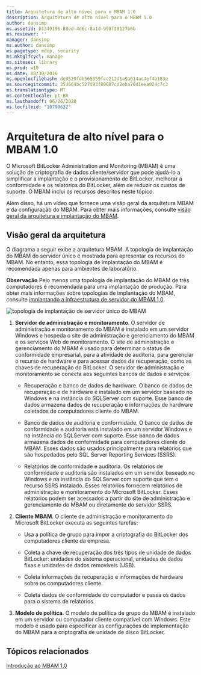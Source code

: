 ```yaml
---
title: Arquitetura de alto nível para o MBAM 1.0
description: Arquitetura de alto nível para o MBAM 1.0
author: dansimp
ms.assetid: b1349196-88ed-4d6c-8a1d-998f18127b6b
ms.reviewer: ''
manager: dansimp
ms.author: dansimp
ms.pagetype: mdop, security
ms.mktglfcycl: manage
ms.sitesec: library
ms.prod: w10
ms.date: 08/30/2016
ms.openlocfilehash: de3529fdb565859fcc212d1a9a614ac4ef4b183e
ms.sourcegitcommit: 354664bc527d93f80687cd2eba70d1eea024c7c3
ms.translationtype: MT
ms.contentlocale: pt-BR
ms.lasthandoff: 06/26/2020
ms.locfileid: "10799632"
---
```

# Arquitetura de alto nível para o MBAM 1.0


O Microsoft BitLocker Administration and Monitoring (MBAM) é uma solução de criptografia de dados cliente/servidor que pode ajudá-lo a simplificar a implantação e o provisionamento de BitLocker, melhorar a conformidade e os relatórios do BitLocker, além de reduzir os custos de suporte. O MBAM inclui os recursos descritos neste tópico.

Além disso, há um vídeo que fornece uma visão geral da arquitetura MBAM e da configuração do MBAM. Para obter mais informações, consulte [visão geral da arquitetura e implantação do MBAM](https://go.microsoft.com/fwlink/p/?LinkId=258392).

## Visão geral da arquitetura


O diagrama a seguir exibe a arquitetura MBAM. A topologia de implantação do MBAM do servidor único é mostrada para apresentar os recursos do MBAM. No entanto, essa topologia de implantação do MBAM é recomendada apenas para ambientes de laboratório.

**Observação**  Pelo menos uma topologia de implantação do MBAM de três computadores é recomendada para uma implantação de produção. Para obter mais informações sobre topologias de implantação do MBAM, consulte [implantando a infraestrutura de servidor do MBAM 1,0](deploying-the-mbam-10-server-infrastructure.md).

 

![topologia de implantação de servidor único do MBAM](images/mbam-1-server.jpg)

1.  **Servidor de administração e monitoramento**. O servidor de administração e monitoramento do MBAM é instalado em um servidor Windows e hospeda o site de administração e gerenciamento do MBAM e os serviços Web de monitoramento. O site de administração e gerenciamento do MBAM é usado para determinar o status de conformidade empresarial, para a atividade de auditoria, para gerenciar o recurso de hardware e para acessar dados de recuperação, como as chaves de recuperação do BitLocker. O servidor de administração e monitoramento se conecta aos seguintes bancos de dados e serviços:

    -   Recuperação e banco de dados de hardware. O banco de dados de recuperação e de hardware é instalado em um servidor baseado no Windows e na instância do SQLServer com suporte. Esse banco de dados armazena dados de recuperação e informações de hardware coletados de computadores cliente do MBAM.

    -   Banco de dados de auditoria e conformidade. O banco de dados de conformidade e auditoria está instalado em um servidor Windows e na instância do SQLServer com suporte. Esse banco de dados armazena dados de conformidade para computadores cliente do MBAM. Esses dados são usados principalmente para relatórios que são hospedados pelo SQL Server Reporting Services (SSRS).

    -   Relatórios de conformidade e auditoria. Os relatórios de conformidade e auditoria são instalados em um servidor baseado no Windows e na instância do SQLServer com suporte que tem o recurso SSRS instalado. Esses relatórios fornecem relatórios de administração e monitoramento do Microsoft BitLocker. Esses relatórios podem ser acessados a partir do site de administração e gerenciamento do MBAM ou diretamente do servidor SSRS.

2.  **Cliente MBAM**. O cliente de administração e monitoramento do Microsoft BitLocker executa as seguintes tarefas:

    -   Usa a política de grupo para impor a criptografia do BitLocker dos computadores cliente da empresa.

    -   Coleta a chave de recuperação dos três tipos de unidade de dados BitLocker: unidades do sistema operacional, unidades de dados fixas e unidades de dados removíveis (USB).

    -   Coleta informações de recuperação e informações de hardware sobre os computadores cliente.

    -   Coleta dados de conformidade do computador e passa os dados para o sistema de relatórios.

3.  **Modelo de política**. O modelo de política de grupo do MBAM é instalado em um servidor ou computador cliente compatível com Windows. Este modelo é usado para especificar as configurações de implementação do MBAM para a criptografia de unidade de disco BitLocker.

## Tópicos relacionados


[Introdução ao MBAM 1.0](getting-started-with-mbam-10.md)

 

 





